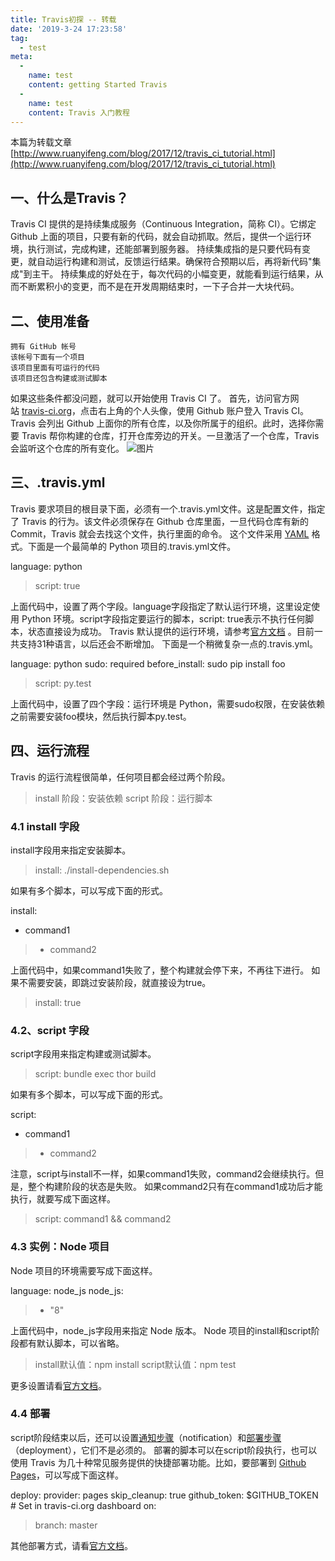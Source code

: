 ```yaml
---
title: Travis初探 -- 转载
date: '2019-3-24 17:23:58'
tag: 
  - test
meta:
  -
    name: test
    content: getting Started Travis
  -
    name: test
    content: Travis 入门教程
---
```

本篇为转载文章[http://www.ruanyifeng.com/blog/2017/12/travis_ci_tutorial.html](http://www.ruanyifeng.com/blog/2017/12/travis_ci_tutorial.html)
<!-- more -->

## 一、什么是Travis？
Travis CI 提供的是持续集成服务（Continuous Integration，简称 CI）。它绑定 Github 上面的项目，只要有新的代码，就会自动抓取。然后，提供一个运行环境，执行测试，完成构建，还能部署到服务器。
持续集成指的是只要代码有变更，就自动运行构建和测试，反馈运行结果。确保符合预期以后，再将新代码"集成"到主干。
持续集成的好处在于，每次代码的小幅变更，就能看到运行结果，从而不断累积小的变更，而不是在开发周期结束时，一下子合并一大块代码。

## 二、使用准备
```
拥有 GitHub 帐号
该帐号下面有一个项目
该项目里面有可运行的代码
该项目还包含构建或测试脚本
```

如果这些条件都没问题，就可以开始使用 Travis CI 了。
首先，访问官方网站 [travis-ci.org](https://travis-ci.org/)，点击右上角的个人头像，使用 Github 账户登入 Travis CI。
Travis 会列出 Github 上面你的所有仓库，以及你所属于的组织。此时，选择你需要 Travis 帮你构建的仓库，打开仓库旁边的开关。一旦激活了一个仓库，Travis 会监听这个仓库的所有变化。
![图片](http://www.ruanyifeng.com/blogimg/asset/2017/bg2017121902.png)

## 三、.travis.yml
Travis 要求项目的根目录下面，必须有一个.travis.yml文件。这是配置文件，指定了 Travis 的行为。该文件必须保存在 Github 仓库里面，一旦代码仓库有新的 Commit，Travis 就会去找这个文件，执行里面的命令。
这个文件采用 [YAML](http://www.ruanyifeng.com/blog/2016/07/yaml.html) 格式。下面是一个最简单的 Python 项目的.travis.yml文件。

language: python
>script: true

上面代码中，设置了两个字段。language字段指定了默认运行环境，这里设定使用 Python 环境。script字段指定要运行的脚本，script: true表示不执行任何脚本，状态直接设为成功。
Travis 默认提供的运行环境，请参考[官方文档](https://docs.travis-ci.com/user/languages) 。目前一共支持31种语言，以后还会不断增加。
下面是一个稍微复杂一点的.travis.yml。

language: python
sudo: required
before_install: sudo pip install foo
>script: py.test

上面代码中，设置了四个字段：运行环境是 Python，需要sudo权限，在安装依赖之前需要安装foo模块，然后执行脚本py.test。
## 四、运行流程
Travis 的运行流程很简单，任何项目都会经过两个阶段。
>install 阶段：安装依赖
>script 阶段：运行脚本
### 4.1 install 字段
install字段用来指定安装脚本。

>install: ./install-dependencies.sh

如果有多个脚本，可以写成下面的形式。

install:
  - command1
>  - command2

上面代码中，如果command1失败了，整个构建就会停下来，不再往下进行。
如果不需要安装，即跳过安装阶段，就直接设为true。

>install: true
### 4.2、script 字段
script字段用来指定构建或测试脚本。

>script: bundle exec thor build

如果有多个脚本，可以写成下面的形式。

script:
  - command1
>  - command2

注意，script与install不一样，如果command1失败，command2会继续执行。但是，整个构建阶段的状态是失败。
如果command2只有在command1成功后才能执行，就要写成下面这样。

>script: command1 && command2
### 4.3 实例：Node 项目
Node 项目的环境需要写成下面这样。

language: node_js
node_js:
>  - "8"

上面代码中，node_js字段用来指定 Node 版本。
Node 项目的install和script阶段都有默认脚本，可以省略。
>install默认值：npm install
>script默认值：npm test

更多设置请看[官方文档](https://docs.travis-ci.com/user/languages/javascript-with-nodejs/)。
### 4.4 部署
script阶段结束以后，还可以设置[通知步骤](https://docs.travis-ci.com/user/notifications/)（notification）和[部署步骤](https://docs.travis-ci.com/user/deployment/)（deployment），它们不是必须的。
部署的脚本可以在script阶段执行，也可以使用 Travis 为几十种常见服务提供的快捷部署功能。比如，要部署到 [Github Pages](https://docs.travis-ci.com/user/deployment/pages/)，可以写成下面这样。

deploy:
  provider: pages
  skip_cleanup: true
  github_token: $GITHUB_TOKEN # Set in travis-ci.org dashboard
  on:
>    branch: master

其他部署方式，请看[官方文档](https://docs.travis-ci.com/user/deployment/)。



